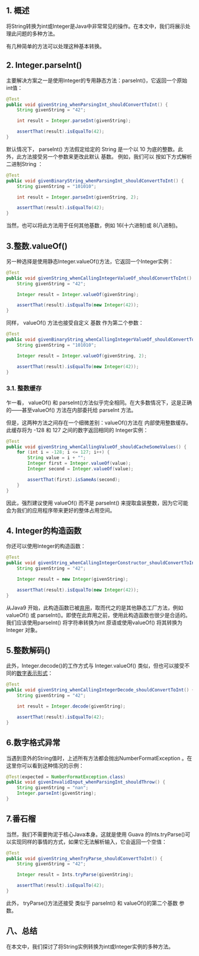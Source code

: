 ## 1. 概述

将String转换为int或Integer是Java中非常常见的操作。在本文中，我们将展示处理此问题的多种方法。

有几种简单的方法可以处理这种基本转换。

## 2. Integer.parseInt()

主要解决方案之一是使用Integer的专用静态方法：parseInt()，它返回一个原始int值：

```java
@Test
public void givenString_whenParsingInt_shouldConvertToInt() {
    String givenString = "42";

    int result = Integer.parseInt(givenString);

    assertThat(result).isEqualTo(42);
}
```

默认情况下， parseInt() 方法假定给定的 String 是一个以 10 为底的整数。此外，此方法接受另一个参数来更改此默认 基数。 例如，我们可以 按如下方式解析二进制String ：

```java
@Test
public void givenBinaryString_whenParsingInt_shouldConvertToInt() {
    String givenString = "101010";

    int result = Integer.parseInt(givenString, 2);

    assertThat(result).isEqualTo(42);
}
```

当然，也可以将此方法用于任何其他基数，例如 16(十六进制)或 8(八进制)。

## 3.整数.valueOf()

另一种选择是使用静态Integer.valueOf()方法，它返回一个Integer实例：

```java
@Test
public void givenString_whenCallingIntegerValueOf_shouldConvertToInt() {
    String givenString = "42";

    Integer result = Integer.valueOf(givenString);

    assertThat(result).isEqualTo(new Integer(42));
}
```

同样， valueOf() 方法也接受自定义 基数 作为第二个参数：

```java
@Test
public void givenBinaryString_whenCallingIntegerValueOf_shouldConvertToInt() {
    String givenString = "101010";

    Integer result = Integer.valueOf(givenString, 2);

    assertThat(result).isEqualTo(new Integer(42));
}
```

### 3.1. 整数缓存

乍一看， valueOf() 和 parseInt()方法似乎完全相同。在大多数情况下，这是正确的——甚至valueOf() 方法在内部委托给 parseInt 方法。

但是，这两种方法之间存在一个细微差别：valueOf()方法在 内部使用整数缓存。此缓存将为 -128 和 127 之间的数字返回相同的 Integer实例：

```java
@Test
public void givenString_whenCallingValueOf_shouldCacheSomeValues() {
    for (int i = -128; i <= 127; i++) {
        String value = i + "";
        Integer first = Integer.valueOf(value);
        Integer second = Integer.valueOf(value);

        assertThat(first).isSameAs(second);
    }
}
```

因此，强烈建议使用 valueOf() 而不是 parseInt() 来提取盒装整数，因为它可能会为我们的应用程序带来更好的整体占用空间。

## 4. Integer的构造函数

你还可以使用Integer的构造函数：

```java
@Test
public void givenString_whenCallingIntegerConstructor_shouldConvertToInt() {
    String givenString = "42";

    Integer result = new Integer(givenString);

    assertThat(result).isEqualTo(new Integer(42));
}
```

从Java9 开始，此构造函数已被[弃用](https://docs.oracle.com/en/java/javase/11/docs/api/java.base/java/lang/Integer.html#(java.lang.String))，取而代之的是其他静态工厂方法，例如 valueOf() 或 parseInt()。即使在此弃用之前，使用此构造函数也很少是合适的。我们应该使用parseInt() 将字符串转换为int 原语或使用valueOf() 将其转换为Integer 对象。

## 5.整数解码()

此外，Integer.decode()的工作方式与 Integer.valueOf() 类似，但也可以接受不同的[数字表示形式](https://docs.oracle.com/en/java/javase/11/docs/api/java.base/java/lang/Integer.html#decode(java.lang.String))：

```java
@Test
public void givenString_whenCallingIntegerDecode_shouldConvertToInt() {
    String givenString = "42";

    int result = Integer.decode(givenString);

    assertThat(result).isEqualTo(42);
}
```

## 6.数字格式异常

当遇到意外的String值时，上述所有方法都会抛出NumberFormatException 。在这里你可以看到这种情况的示例：

```java
@Test(expected = NumberFormatException.class)
public void givenInvalidInput_whenParsingInt_shouldThrow() {
    String givenString = "nan";
    Integer.parseInt(givenString);
}
```

## 7.番石榴

当然，我们不需要拘泥于核心Java本身。这就是使用 Guava 的Ints.tryParse()可以实现同样的事情的方式，如果它无法解析输入，它会返回一个空值：

```java
@Test
public void givenString_whenTryParse_shouldConvertToInt() {
    String givenString = "42";

    Integer result = Ints.tryParse(givenString);

    assertThat(result).isEqualTo(42);
}
```

此外， tryParse()方法还接受 类似于 parseInt() 和 valueOf()的第二个基数 参数。

## 八、总结

在本文中，我们探讨了将String实例转换为int或Integer实例的多种方法。